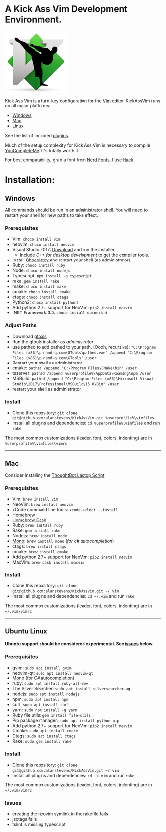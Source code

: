 <!-- # Kick Ass Vim -->
# A Kick Ass Vim Development Environment.

<img src="https://github.com/alanstevens/KickAssVim/raw/master/KickAssVim-logo.png" width=200>

Kick Ass Vim is a turn-key configuration for the [Vim](http://www.vim.org) editor. KickAssVim runs on all major platforms:
* [Windows](#Windows)
* [Mac](#Mac)
* [Linux](#ubuntu-linux)

See the list of included [plugins](https://github.com/alanstevens/KickAssVim/blob/master/plugins.vim).

Much of the setup complexity for Kick Ass Vim is necessary to compile [YouCompleteMe](https://github.com/Valloric/YouCompleteMe). It's totally worth it.

For best compatability, grab a font from [Nerd Fonts](http://nerdfonts.com/). I use [Hack](https://github.com/ryanoasis/nerd-fonts/releases/download/v1.1.0/Hack.zip).

# Installation:

## Windows

All commands should be run in an administrator shell. You will need to restart your shell for new paths to take effect.

### Prerequisites

* Vim: `choco install vim`
* neovim: `choco install neovim`
* Visual Studio 2017: [Download](https://www.visualstudio.com/thank-you-downloading-visual-studio/?sku=Professional&rel=15) and run the installer.
  * Include *C++ for desktop development* to get the compiler tools.
* Install [Chocolatey](https://chocolatey.org/) and restart your shell (as administrator).
* Ruby: `choco install ruby`
* Node: `choco install nodejs`
* Typescript: `npm install -g typescript`
* rake: `gem install rake`
* make: `choco install make`
* cmake: `choco install cmake`
* ctags: `choco install ctags`
* Python2: `choco install python2`
* Add python 2.7+ support for  NeoVim: `pip2 install neovim`
* .NET Framework 3.5: `choco install dotnet3.5`

### Adjust Paths

* Download [gtools](http://www.p-nand-q.com/download/gtools/gtools-current.exe)
* Run the gtools installer as *administrator*
* use pathed to add pathed to your path. (Oooh, recursive): `"C:\Program Files (x86)\p-nand-q.com\GTools\pathed.exe" /append "C:\Program Files (x86)\p-nand-q.com\GTools" /user`
* Restart your shell as administrator.
* cmake: `pathed /append "C:\Program Files\CMake\bin" /user`
* tsserver: `pathed /append %userprofile%\AppData\Roaming\npm /user`
* MSBuild: `pathed /append "C:\Program Files (x86)\Microsoft Visual Studio\2017\Professional\MSBuild\15.0\Bin" /user`
* restart your shell as administrator

### Install
* Clone this repository: `git clone git@github.com:alanstevens/KickAssVim.git %userprofile%\vimfiles`
* Install all plugins and dependencies: `cd %userprofile%\vimfiles` and run `rake`

The most common customizations (leader, font, colors, indenting) are in `%userprofile%\vimfiles\vimrc`

***

## Mac

Consider installing the [ThoughtBot Laptop Script](https://github.com/thoughtbot/laptop)

### Prerequisites

* Vim: `brew install vim`
* NeoVim: `brew install neovim`
* xCode command line tools: `xcode-select --install`
* [Homebrew](https://brew.sh/)
* [Homebrew Cask](https://caskroom.github.io/)
* Ruby: `brew install ruby`
* Rake: `gem install rake`
* Nodejs: `brew install node`
* [Mono](http://www.mono-project.com/): `brew install mono` (*for c# autocompletion*)
* ctags: `brew install ctags`
* cmake: `brew install cmake`
* Add python 2.7+ support for  NeoVim: `pip2 install neovim`
* MacVim: `brew cask install macvim`

### Install

* Clone this repository: `git clone git@github.com:alanstevens/KickAssVim.git ~/.vim`
* Install all plugins and dependencies: `cd ~/.vim` and run `rake`

The most common customizations (leader, font, colors, indenting) are in `~/.vim/vimrc`
***
## Ubuntu Linux
#### Ubuntu support should be considered experimental. See [issues](#Issues) below.
### Prerequisites
* gvim: `sudo apt install gvim`
* neovim-qt: `sudo apt install neovim-qt`
* [Mono](https://www.mono-project.com/download/stable/) (for C# autocompletion)
* ruby: `sudo apt install ruby-all-dev`
* The Silver Searcher: `sudo apt install silversearcher-ag`
* nodejs: `sudo apt install nodejs`
* npm: `sudo apt install npm`
* curl: `sudo apt install curl`
* yarn: `sudo npm install -g yarn`
* Ruby file utils: `gem install file-utils`
* Pip package manager: `sudo apt install python-pip`
* Add python 2.7+ support for  NeoVim: `pip2 install neovim`
* Cmake: `sudo apt install cmake`
* Ctags: `sudo apt install ctags`
* Rake: `sudo gem install rake`
### Install

* Clone this repository: `git clone git@github.com:alanstevens/KickAssVim.git ~/.vim`
* Install all plugins and dependencies: `cd ~/.vim` and run `rake`

The most common customizations (leader, font, colors, indenting) are in `~/.vim/vimrc`
### Issues
* creating the neovim symlink in the rakefile fails
* jsctags fails
* tslint is missing typescript